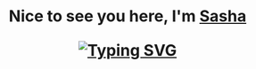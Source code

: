 <h1 align="center">Nice to see you here, I'm <a href="https://t.me/EsUnoAlpha" target="_blank">Sasha</a> 

  
<a href="https://git.io/typing-svg"><img src="https://readme-typing-svg.demolab.com?font=Fira+Code&pause=1000&width=435&lines=Cyber+security+student" alt="Typing SVG" /></a>
